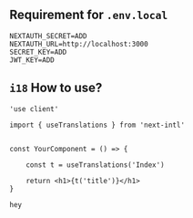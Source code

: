 ##  Requirement for ``.env.local``
```
NEXTAUTH_SECRET=ADD
NEXTAUTH_URL=http://localhost:3000
SECRET_KEY=ADD
JWT_KEY=ADD
```


## ``i18`` How to use?
```
'use client'

import { useTranslations } from 'next-intl'


const YourComponent = () => {

    const t = useTranslations('Index')

    return <h1>{t('title')}</h1>
}
```
```
hey
```